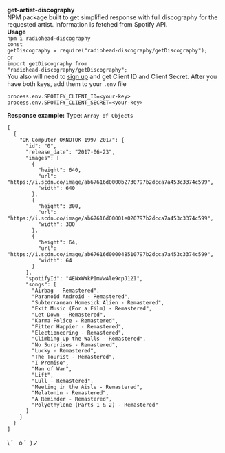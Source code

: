 <b>get-artist-discography</b>
</br>
NPM package built to get simplified response with full discography for the requested artist. Information is fetched from Spotify API.
</br>
<b>Usage</b>
</br>
<code>npm i radiohead-discography</code>
</br>
<code>const getDiscography = require("radiohead-discography/getDiscography");</code>
</br>
or
</br>
<code>import getDiscography from "radiohead-discography/getDiscography";</code>
</br>
You also will need to <a href="https://developer.spotify.com/dashboard/">sign up</a> and get Client ID and Client Secret.
After you have both keys, add them to your <code>.env</code> file

```
process.env.SPOTIFY_CLIENT_ID=<your-key>
process.env.SPOTIFY_CLIENT_SECRET=<your-key>
```

<b>Response example:</b>
Type: <code>Array of Objects</code>

```
[
  {
    "OK Computer OKNOTOK 1997 2017": {
      "id": "0",
      "release_date": "2017-06-23",
      "images": [
        {
          "height": 640,
          "url": "https://i.scdn.co/image/ab67616d0000b2730797b2dcca7a453c3374c599",
          "width": 640
        },
        {
          "height": 300,
          "url": "https://i.scdn.co/image/ab67616d00001e020797b2dcca7a453c3374c599",
          "width": 300
        },
        {
          "height": 64,
          "url": "https://i.scdn.co/image/ab67616d000048510797b2dcca7a453c3374c599",
          "width": 64
        }
      ],
      "spotifyId": "4ENxWWkPImVwAle9cpJ12I",
      "songs": [
        "Airbag - Remastered",
        "Paranoid Android - Remastered",
        "Subterranean Homesick Alien - Remastered",
        "Exit Music (For a Film) - Remastered",
        "Let Down - Remastered",
        "Karma Police - Remastered",
        "Fitter Happier - Remastered",
        "Electioneering - Remastered",
        "Climbing Up the Walls - Remastered",
        "No Surprises - Remastered",
        "Lucky - Remastered",
        "The Tourist - Remastered",
        "I Promise",
        "Man of War",
        "Lift",
        "Lull - Remastered",
        "Meeting in the Aisle - Remastered",
        "Melatonin - Remastered",
        "A Reminder - Remastered",
        "Polyethylene (Parts 1 & 2) - Remastered"
      ]
    }
  }
]
```

\ ゜ o ゜)ノ
